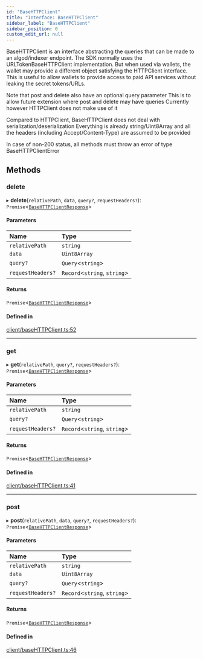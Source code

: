 ```yaml
---
id: "BaseHTTPClient"
title: "Interface: BaseHTTPClient"
sidebar_label: "BaseHTTPClient"
sidebar_position: 0
custom_edit_url: null
---
```


BaseHTTPClient is an interface abstracting the queries that can be
made to an algod/indexer endpoint.
The SDK normally uses the URLTokenBaseHTTPClient implementation.
But when used via wallets, the wallet may provide a different object
satisfying the HTTPClient interface. This is useful to allow
wallets to provide access to paid API services without leaking
the secret tokens/URLs.

Note that post and delete also have an optional query parameter
This is to allow future extension where post and delete may have queries
Currently however HTTPClient does not make use of it

Compared to HTTPClient, BaseHTTPClient does not deal with serialization/deserialization
Everything is already string/Uint8Array
and all the headers (including Accept/Content-Type) are assumed to be provided

In case of non-200 status, all methods must throw an error of type
BaseHTTPClientError

## Methods

### delete

▸ **delete**(`relativePath`, `data`, `query?`, `requestHeaders?`): `Promise`<[`BaseHTTPClientResponse`](BaseHTTPClientResponse.md)\>

#### Parameters

| Name | Type |
| :------ | :------ |
| `relativePath` | `string` |
| `data` | `Uint8Array` |
| `query?` | `Query`<`string`\> |
| `requestHeaders?` | `Record`<`string`, `string`\> |

#### Returns

`Promise`<[`BaseHTTPClientResponse`](BaseHTTPClientResponse.md)\>

#### Defined in

[client/baseHTTPClient.ts:52](https://github.com/joe-p/js-algorand-sdk/blob/6a3021f/src/client/baseHTTPClient.ts#L52)

___

### get

▸ **get**(`relativePath`, `query?`, `requestHeaders?`): `Promise`<[`BaseHTTPClientResponse`](BaseHTTPClientResponse.md)\>

#### Parameters

| Name | Type |
| :------ | :------ |
| `relativePath` | `string` |
| `query?` | `Query`<`string`\> |
| `requestHeaders?` | `Record`<`string`, `string`\> |

#### Returns

`Promise`<[`BaseHTTPClientResponse`](BaseHTTPClientResponse.md)\>

#### Defined in

[client/baseHTTPClient.ts:41](https://github.com/joe-p/js-algorand-sdk/blob/6a3021f/src/client/baseHTTPClient.ts#L41)

___

### post

▸ **post**(`relativePath`, `data`, `query?`, `requestHeaders?`): `Promise`<[`BaseHTTPClientResponse`](BaseHTTPClientResponse.md)\>

#### Parameters

| Name | Type |
| :------ | :------ |
| `relativePath` | `string` |
| `data` | `Uint8Array` |
| `query?` | `Query`<`string`\> |
| `requestHeaders?` | `Record`<`string`, `string`\> |

#### Returns

`Promise`<[`BaseHTTPClientResponse`](BaseHTTPClientResponse.md)\>

#### Defined in

[client/baseHTTPClient.ts:46](https://github.com/joe-p/js-algorand-sdk/blob/6a3021f/src/client/baseHTTPClient.ts#L46)
